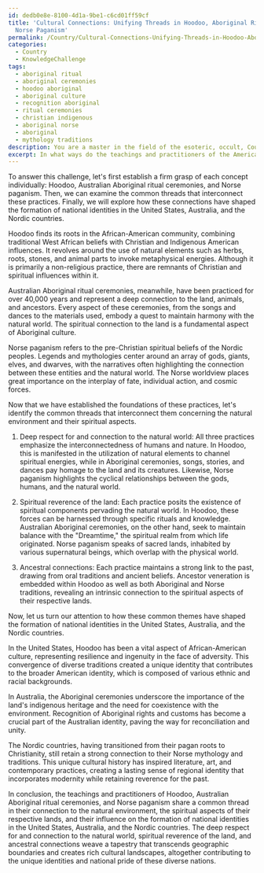 ```yaml
---
id: dedb0e8e-8100-4d1a-9be1-c6cd01ff59cf
title: 'Cultural Connections: Unifying Threads in Hoodoo, Aboriginal Rituals, and
  Norse Paganism'
permalink: /Country/Cultural-Connections-Unifying-Threads-in-Hoodoo-Aboriginal-Rituals-and-Norse-Paganism/
categories:
  - Country
  - KnowledgeChallenge
tags:
  - aboriginal ritual
  - aboriginal ceremonies
  - hoodoo aboriginal
  - aboriginal culture
  - recognition aboriginal
  - ritual ceremonies
  - christian indigenous
  - aboriginal norse
  - aboriginal
  - mythology traditions
description: You are a master in the field of the esoteric, occult, Country and Education. You are a writer of tests, challenges, textbooks and deep knowledge on Country for initiates and students to gain deep insights and understanding from. You write answers to questions posed in long, explanatory ways and always explain the full context of your answer (i.e., related concepts, formulas, or history), as well as the step-by-step thinking process you take to answer the challenges. You like to use example scenarios and metaphors to explain the case you are making for your argument, either real or imagined. Summarize the key themes, ideas, and conclusions at the end.
excerpt: In what ways do the teachings and practitioners of the American folk magic practice known as Hoodoo, the usage of Australian Aboriginal ritual ceremonies, and the myths of Norse paganism share a common thread when examining their connection to the natural environment, the spiritual aspects of their respective lands and how they shaped the formation of national identities in the United States, Australia, and the Nordic countries?
---
```

To answer this challenge, let's first establish a firm grasp of each concept individually: Hoodoo, Australian Aboriginal ritual ceremonies, and Norse paganism. Then, we can examine the common threads that interconnect these practices. Finally, we will explore how these connections have shaped the formation of national identities in the United States, Australia, and the Nordic countries.

Hoodoo finds its roots in the African-American community, combining traditional West African beliefs with Christian and Indigenous American influences. It revolves around the use of natural elements such as herbs, roots, stones, and animal parts to invoke metaphysical energies. Although it is primarily a non-religious practice, there are remnants of Christian and spiritual influences within it.

Australian Aboriginal ritual ceremonies, meanwhile, have been practiced for over 40,000 years and represent a deep connection to the land, animals, and ancestors. Every aspect of these ceremonies, from the songs and dances to the materials used, embody a quest to maintain harmony with the natural world. The spiritual connection to the land is a fundamental aspect of Aboriginal culture.

Norse paganism refers to the pre-Christian spiritual beliefs of the Nordic peoples. Legends and mythologies center around an array of gods, giants, elves, and dwarves, with the narratives often highlighting the connection between these entities and the natural world. The Norse worldview places great importance on the interplay of fate, individual action, and cosmic forces.

Now that we have established the foundations of these practices, let's identify the common threads that interconnect them concerning the natural environment and their spiritual aspects.

1. Deep respect for and connection to the natural world: All three practices emphasize the interconnectedness of humans and nature. In Hoodoo, this is manifested in the utilization of natural elements to channel spiritual energies, while in Aboriginal ceremonies, songs, stories, and dances pay homage to the land and its creatures. Likewise, Norse paganism highlights the cyclical relationships between the gods, humans, and the natural world.

2. Spiritual reverence of the land: Each practice posits the existence of spiritual components pervading the natural world. In Hoodoo, these forces can be harnessed through specific rituals and knowledge. Australian Aboriginal ceremonies, on the other hand, seek to maintain balance with the "Dreamtime," the spiritual realm from which life originated. Norse paganism speaks of sacred lands, inhabited by various supernatural beings, which overlap with the physical world.

3. Ancestral connections: Each practice maintains a strong link to the past, drawing from oral traditions and ancient beliefs. Ancestor veneration is embedded within Hoodoo as well as both Aboriginal and Norse traditions, revealing an intrinsic connection to the spiritual aspects of their respective lands.

Now, let us turn our attention to how these common themes have shaped the formation of national identities in the United States, Australia, and the Nordic countries.

In the United States, Hoodoo has been a vital aspect of African-American culture, representing resilience and ingenuity in the face of adversity. This convergence of diverse traditions created a unique identity that contributes to the broader American identity, which is composed of various ethnic and racial backgrounds.

In Australia, the Aboriginal ceremonies underscore the importance of the land's indigenous heritage and the need for coexistence with the environment. Recognition of Aboriginal rights and customs has become a crucial part of the Australian identity, paving the way for reconciliation and unity.

The Nordic countries, having transitioned from their pagan roots to Christianity, still retain a strong connection to their Norse mythology and traditions. This unique cultural history has inspired literature, art, and contemporary practices, creating a lasting sense of regional identity that incorporates modernity while retaining reverence for the past.

In conclusion, the teachings and practitioners of Hoodoo, Australian Aboriginal ritual ceremonies, and Norse paganism share a common thread in their connection to the natural environment, the spiritual aspects of their respective lands, and their influence on the formation of national identities in the United States, Australia, and the Nordic countries. The deep respect for and connection to the natural world, spiritual reverence of the land, and ancestral connections weave a tapestry that transcends geographic boundaries and creates rich cultural landscapes, altogether contributing to the unique identities and national pride of these diverse nations.
